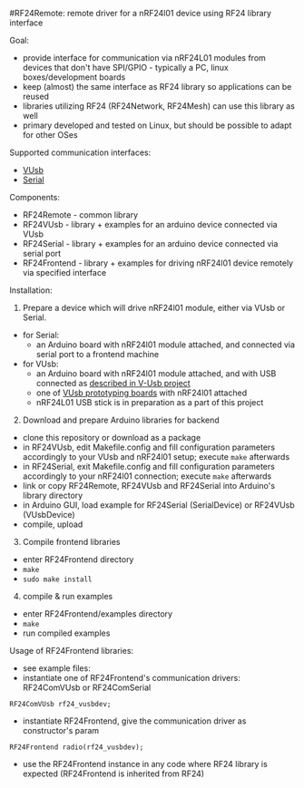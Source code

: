 #RF24Remote: remote driver for a nRF24l01 device using RF24 library interface

Goal:
* provide interface for communication via nRF24L01 modules from devices that don't have SPI/GPIO - typically a PC, linux boxes/development boards
* keep (almost) the same interface as RF24 library so applications can be reused
* libraries utilizing RF24 (RF24Network, RF24Mesh) can use this library as well
* primary developed and tested on Linux, but should be possible to adapt for other OSes

Supported communication interfaces:
* [VUsb](http://www.obdev.at/products/vusb/index.html)
* [Serial](http://en.wikipedia.org/wiki/Serial_port)

Components:
* RF24Remote - common library
* RF24VUsb - library + examples for an arduino device connected via VUsb
* RF24Serial - library + examples for an arduino device connected via serial port
* RF24Frontend - library + examples for driving nRF24l01 device remotely via specified interface

Installation:
1. Prepare a device which will drive nRF24l01 module, either via VUsb or Serial.
  * for Serial:
    * an Arduino board with nRF24l01 module attached, and connected via serial port to a frontend machine
  * for VUsb:
    * an Arduino board with nRF24l01 module attached, and with USB connected as [described in V-Usb project](http://vusb.wikidot.com/hardware)
    * one of [VUsb prototyping boards](http://vusb.wikidot.com/hardware) with nRF24l01 attached
    * nRF24L01 USB stick is in preparation as a part of this project

2. Download and prepare Arduino libraries for backend
  * clone this repository or download as a package
  * in RF24VUsb,  edit Makefile.config and fill configuration parameters accordingly to your VUsb and nRF24l01 setup; execute ```make``` afterwards
  * in RF24Serial, exit Makefile.config and fill configuration parameters accordingly to your nRF24l01 connection; execute ```make``` afterwards
  * link or copy RF24Remote, RF24VUsb and RF24Serial into Arduino's library directory
  * in Arduino GUI, load example for RF24Serial (SerialDevice) or RF24VUsb (VUsbDevice)
  * compile, upload

3. Compile frontend libraries
  * enter RF24Frontend directory
  * ```make```
  * ```sudo make install```

4. compile & run examples
  * enter RF24Frontend/examples directory
  * ```make```
  * run compiled examples

Usage of RF24Frontend libraries:
* see example files:
* instantiate one of RF24Frontend's communication drivers: RF24ComVUsb or RF24ComSerial
```
RF24ComVUsb rf24_vusbdev;
```
* instantiate RF24Frontend, give the communication driver as constructor's param
```
RF24Frontend radio(rf24_vusbdev);
```
* use the RF24Frontend instance in any code where RF24 library is expected (RF24Frontend is inherited from RF24)
